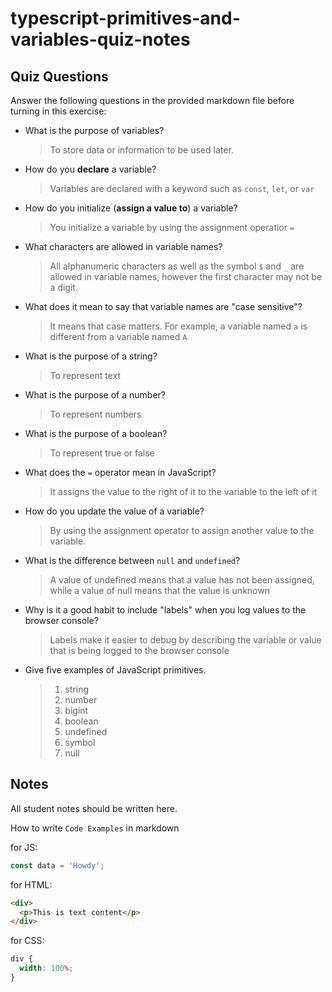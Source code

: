 # typescript-primitives-and-variables-quiz-notes

## Quiz Questions

Answer the following questions in the provided markdown file before turning in this exercise:

- What is the purpose of variables?

  > To store data or information to be used later.

- How do you **declare** a variable?

  > Variables are declared with a keyword such as `const`, `let`, or `var`

- How do you initialize (**assign a value to**) a variable?

  > You initialize a variable by using the assignment operatior `=`

- What characters are allowed in variable names?

  > All alphanumeric characters as well as the symbol `$` and `_` are allowed in variable names, however the first character may not be a digit.

- What does it mean to say that variable names are "case sensitive"?

  > It means that case matters. For example, a variable named `a` is different from a variable named `A`

- What is the purpose of a string?

  > To represent text

- What is the purpose of a number?

  > To represent numbers

- What is the purpose of a boolean?

  > To represent true or false

- What does the `=` operator mean in JavaScript?

  > It assigns the value to the right of it to the variable to the left of it

- How do you update the value of a variable?

  > By using the assignment operator to assign another value to the variable.

- What is the difference between `null` and `undefined`?

  > A value of undefined means that a value has not been assigned, while a value of null means that the value is unknown

- Why is it a good habit to include "labels" when you log values to the browser console?

  > Labels make it easier to debug by describing the variable or value that is being logged to the browser console

- Give five examples of JavaScript primitives.
  > 1.  string
  > 2.  number
  > 3.  bigint
  > 4.  boolean
  > 5.  undefined
  > 6.  symbol
  > 7.  null

## Notes

All student notes should be written here.

How to write `Code Examples` in markdown

for JS:

```javascript
const data = 'Howdy';
```

for HTML:

```html
<div>
  <p>This is text content</p>
</div>
```

for CSS:

```css
div {
  width: 100%;
}
```
